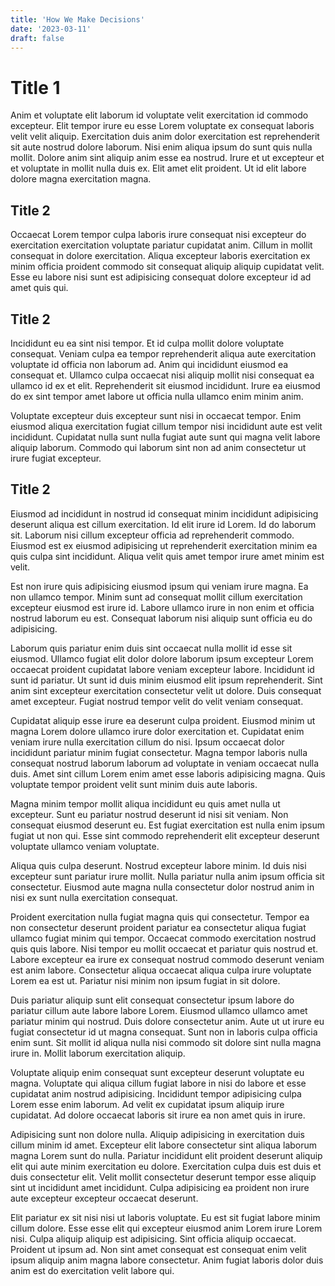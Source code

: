 ```yaml
---
title: 'How We Make Decisions'
date: '2023-03-11'
draft: false
---
```


# Title 1

Anim et voluptate elit laborum id voluptate velit exercitation id commodo
excepteur. Elit tempor irure eu esse Lorem voluptate ex consequat laboris velit
velit aliquip. Exercitation duis anim dolor exercitation est reprehenderit sit
aute nostrud dolore laborum. Nisi enim aliqua ipsum do sunt quis nulla mollit.
Dolore anim sint aliquip anim esse ea nostrud. Irure et ut excepteur et et
voluptate in mollit nulla duis ex. Elit amet elit proident. Ut id elit labore
dolore magna exercitation magna.

## Title 2

Occaecat Lorem tempor culpa laboris irure consequat nisi excepteur do
exercitation exercitation voluptate pariatur cupidatat anim. Cillum in mollit
consequat in dolore exercitation. Aliqua excepteur laboris exercitation ex minim
officia proident commodo sit consequat aliquip aliquip cupidatat velit. Esse eu
labore nisi sunt est adipisicing consequat dolore excepteur id ad amet quis qui.

## Title 2

Incididunt eu ea sint nisi tempor. Et id culpa mollit dolore voluptate
consequat. Veniam culpa ea tempor reprehenderit aliqua aute exercitation
voluptate id officia non laborum ad. Anim qui incididunt eiusmod ea consequat
et. Ullamco culpa occaecat nisi aliquip mollit nisi consequat ea ullamco id ex
et elit. Reprehenderit sit eiusmod incididunt. Irure ea eiusmod do ex sint
tempor amet labore ut officia nulla ullamco enim minim anim.

Voluptate excepteur duis excepteur sunt nisi in occaecat tempor. Enim eiusmod
aliqua exercitation fugiat cillum tempor nisi incididunt aute est velit
incididunt. Cupidatat nulla sunt nulla fugiat aute sunt qui magna velit labore
aliquip laborum. Commodo qui laborum sint non ad anim consectetur ut irure
fugiat excepteur.

## Title 2

Eiusmod ad incididunt in nostrud id consequat minim incididunt adipisicing
deserunt aliqua est cillum exercitation. Id elit irure id Lorem. Id do laborum
sit. Laborum nisi cillum excepteur officia ad reprehenderit commodo. Eiusmod est
ex eiusmod adipisicing ut reprehenderit exercitation minim ea quis culpa sint
incididunt. Aliqua velit quis amet tempor irure amet minim est velit.

Est non irure quis adipisicing eiusmod ipsum qui veniam irure magna. Ea non
ullamco tempor. Minim sunt ad consequat mollit cillum exercitation excepteur
eiusmod est irure id. Labore ullamco irure in non enim et officia nostrud
laborum eu est. Consequat laborum nisi aliquip sunt officia eu do adipisicing.

Laborum quis pariatur enim duis sint occaecat nulla mollit id esse sit eiusmod.
Ullamco fugiat elit dolor dolore laborum ipsum excepteur Lorem occaecat proident
cupidatat labore veniam excepteur labore. Incididunt id sunt id pariatur. Ut
sunt id duis minim eiusmod elit ipsum reprehenderit. Sint anim sint excepteur
exercitation consectetur velit ut dolore. Duis consequat amet excepteur. Fugiat
nostrud tempor velit do velit veniam consequat.

Cupidatat aliquip esse irure ea deserunt culpa proident. Eiusmod minim ut magna
Lorem dolore ullamco irure dolor exercitation et. Cupidatat enim veniam irure
nulla exercitation cillum do nisi. Ipsum occaecat dolor incididunt pariatur
minim fugiat consectetur. Magna tempor laboris nulla consequat nostrud laborum
laborum ad voluptate in veniam occaecat nulla duis. Amet sint cillum Lorem enim
amet esse laboris adipisicing magna. Quis voluptate tempor proident velit sunt
minim duis aute laboris.

Magna minim tempor mollit aliqua incididunt eu quis amet nulla ut excepteur.
Sunt eu pariatur nostrud deserunt id nisi sit veniam. Non consequat eiusmod
deserunt eu. Est fugiat exercitation est nulla enim ipsum fugiat ut non qui.
Esse sint commodo reprehenderit elit excepteur deserunt voluptate ullamco veniam
voluptate.

Aliqua quis culpa deserunt. Nostrud excepteur labore minim. Id duis nisi
excepteur sunt pariatur irure mollit. Nulla pariatur nulla anim ipsum officia
sit consectetur. Eiusmod aute magna nulla consectetur dolor nostrud anim in nisi
ex sunt nulla exercitation consequat.

Proident exercitation nulla fugiat magna quis qui consectetur. Tempor ea non
consectetur deserunt proident pariatur ea consectetur aliqua fugiat ullamco
fugiat minim qui tempor. Occaecat commodo exercitation nostrud quis quis labore.
Nisi tempor eu mollit occaecat et pariatur quis nostrud et. Labore excepteur ea
irure ex consequat nostrud commodo deserunt veniam est anim labore. Consectetur
aliqua occaecat aliqua culpa irure voluptate Lorem ea est ut. Pariatur nisi
minim non ipsum fugiat in sit dolore.

Duis pariatur aliquip sunt elit consequat consectetur ipsum labore do pariatur
cillum aute labore labore Lorem. Eiusmod ullamco ullamco amet pariatur minim qui
nostrud. Duis dolore consectetur anim. Aute ut ut irure eu fugiat consectetur id
ut magna consequat. Sunt non in laboris culpa officia enim sunt. Sit mollit id
aliqua nulla nisi commodo sit dolore sint nulla magna irure in. Mollit laborum
exercitation aliquip.

Voluptate aliquip enim consequat sunt excepteur deserunt voluptate eu magna.
Voluptate qui aliqua cillum fugiat labore in nisi do labore et esse cupidatat
anim nostrud adipisicing. Incididunt tempor adipisicing culpa Lorem esse enim
laborum. Ad velit ex cupidatat ipsum aliquip irure cupidatat. Ad dolore occaecat
laboris sit irure ea non amet quis in irure.

Adipisicing sunt non dolore nulla. Aliquip adipisicing in exercitation duis
cillum minim id amet. Excepteur elit labore consectetur sint aliqua laborum
magna Lorem sunt do nulla. Pariatur incididunt elit proident deserunt aliquip
elit qui aute minim exercitation eu dolore. Exercitation culpa duis est duis et
duis consectetur elit. Velit mollit consectetur deserunt tempor esse aliquip
sint ut incididunt amet incididunt. Culpa adipisicing ea proident non irure aute
excepteur excepteur occaecat deserunt.

Elit pariatur ex sit nisi nisi ut laboris voluptate. Eu est sit fugiat labore
minim cillum dolore. Esse esse elit qui excepteur eiusmod anim Lorem irure Lorem
nisi. Culpa aliquip aliquip est adipisicing. Sint officia aliquip occaecat.
Proident ut ipsum ad. Non sint amet consequat est consequat enim velit ipsum
aliquip anim magna labore consectetur. Anim fugiat laboris dolor duis anim est
do exercitation velit labore qui.